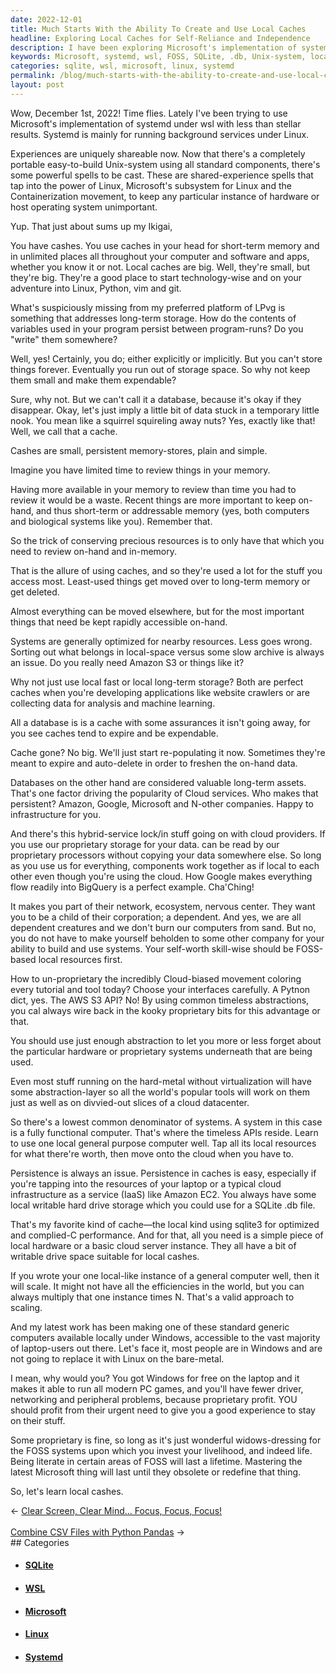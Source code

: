```yaml
---
date: 2022-12-01
title: Much Starts With the Ability To Create and Use Local Caches
headline: Exploring Local Caches for Self-Reliance and Independence
description: I have been exploring Microsoft's implementation of systemd under wsl and have had mixed results. To ensure self worth and independence, I suggest investing in free and open source software (FOSS) and using caches, such as a SQLite .db file, to ensure persistence. I have been exploring the use of local caches for short-term memory and for storing variables used in programs, and share my experiences to help others.
keywords: Microsoft, systemd, wsl, FOSS, SQLite, .db, Unix-system, local caches, short-term memory, variables, programs, December 1st, 2022, background services, Linux, abstraction, hardware, proprietary systems, cloud, persistence, caches
categories: sqlite, wsl, microsoft, linux, systemd
permalink: /blog/much-starts-with-the-ability-to-create-and-use-local-caches/
layout: post
---
```



Wow, December 1st, 2022! Time flies. Lately I've been trying to use Microsoft's
implementation of systemd under wsl with less than stellar results. Systemd is
mainly for running background services under Linux.

Experiences are uniquely shareable now. Now that there's a completely portable
easy-to-build Unix-system using all standard components, there's some powerful
spells to be cast. These are shared-experience spells that tap into the power
of Linux, Microsoft's subsystem for Linux and the Containerization movement, to
keep any particular instance of hardware or host operating system unimportant.

Yup. That just about sums up my Ikigai,

You have cashes. You use caches in your head for short-term memory and in
unlimited places all throughout your computer and software and apps, whether
you know it or not. Local caches are big. Well, they're small, but they're big.
They're a good place to start technology-wise and on your adventure into Linux,
Python, vim and git.

What's suspiciously missing from my preferred platform of LPvg is something
that addresses long-term storage. How do the contents of variables used in your
program persist between program-runs? Do you "write" them somewhere?

Well, yes! Certainly, you do; either explicitly or implicitly. But you can't
store things forever. Eventually you run out of storage space. So why not keep
them small and make them expendable?

Sure, why not. But we can't call it a database, because it's okay if they
disappear. Okay, let's just imply a little bit of data stuck in a temporary
little nook. You mean like a squirrel squireling away nuts? Yes, exactly like
that! Well, we call that a cache.

Cashes are small, persistent memory-stores, plain and simple.

Imagine you have limited time to review things in your memory.

Having more available in your memory to review than time you had to review it
would be a waste. Recent things are more important to keep on-hand, and thus
short-term or addressable memory (yes, both computers and biological systems
like you). Remember that.

So the trick of conserving precious resources is to only have that which you
need to review on-hand and in-memory.

That is the allure of using caches, and so they're used a lot for the stuff you
access most. Least-used things get moved over to long-term memory or get
deleted.

Almost everything can be moved elsewhere, but for the most important things
that need be kept rapidly accessible on-hand.

Systems are generally optimized for nearby resources. Less goes wrong. Sorting
out what belongs in local-space versus some slow archive is always an issue. Do
you really need Amazon S3 or things like it?

Why not just use local fast or local long-term storage? Both are perfect caches
when you're developing applications like website crawlers or are collecting
data for analysis and machine learning.

All a database is is a cache with some assurances it isn't going away, for you
see caches tend to expire and be expendable.

Cache gone? No big. We'll just start re-populating it now. Sometimes they're
meant to expire and auto-delete in order to freshen the on-hand data.

Databases on the other hand are considered valuable long-term assets. That's
one factor driving the popularity of Cloud services. Who makes that persistent?
Amazon, Google, Microsoft and N-other companies. Happy to infrastructure for
you.

And there's this hybrid-service lock/in stuff going on with cloud providers. If
you use our proprietary storage for your data. can be read by our proprietary
processors without copying your data somewhere else. So long as you use us for
everything, components work together as if local to each other even though
you're using the cloud. How Google makes everything flow readily into BigQuery
is a perfect example. Cha'Ching!

It makes you part of their network, ecosystem, nervous center. They want you to
be a child of their corporation; a dependent. And yes, we are all dependent
creatures and we don't burn our computers from sand. But no, you do not have to
make yourself beholden to some other company for your ability to build and use
systems. Your self-worth skill-wise should be FOSS-based local resources first.

How to un-proprietary the incredibly Cloud-biased movement coloring every
tutorial and tool today? Choose your interfaces carefully. A Pytnon dict, yes.
The AWS S3 API? No! By using common timeless abstractions, you cal always wire
back in the kooky proprietary bits for this advantage or that.

You should use just enough abstraction to let you more or less forget about the
particular hardware or proprietary systems underneath that are being used.

Even most stuff running on the hard-metal without virtualization will have some
abstraction-layer so all the world's popular tools will work on them  just as
well as on divvied-out slices of a cloud datacenter.

So there's a lowest common denominator of systems. A system in this case is a
fully functional computer. That's where the timeless APIs reside. Learn to use
one local general purpose computer well. Tap all its local resources for what
there're worth, then move onto the cloud when you have to.

Persistence is always an issue. Persistence in caches is easy, especially if
you're tapping into the resources of your laptop or a typical cloud
infrastructure as a service (IaaS) like Amazon EC2. You always have some local
writable hard drive storage which you could use for a SQLite .db file.

That's my favorite kind of cache—the local kind using sqlite3 for optimized and
complied-C performance. And for that, all you need is a simple piece of local
hardware or a basic cloud server instance. They all have a bit of writable
drive space suitable for local cashes.

If you wrote your one local-like instance of a general computer well, then it
will scale. It might not have all the efficiencies in the world, but you can
always multiply that one instance times N. That's a valid approach to scaling.

And my latest work has been making one of these standard generic computers
available locally under Windows, accessible to the vast majority of
laptop-users out there. Let's face it, most people are in Windows and are not
going to replace it with Linux on the bare-metal.

I mean, why would you? You got Windows for free on the laptop and it makes it
able to run all modern PC games, and you'll have fewer driver, networking and
peripheral problems, because proprietary profit. YOU should profit from their
urgent need to give you a good experience to stay on their stuff.

Some proprietary is fine, so long as it's just wonderful widows-dressing for
the FOSS systems upon which you invest your livelihood, and indeed life. Being
literate in certain areas of FOSS will last a lifetime. Mastering the latest
Microsoft thing will last until they obsolete or redefine that thing.

So, let's learn local cashes.


<div class="arrow-links"><div class="post-nav-prev"><span class="arrow">&larr;&nbsp;</span><a href="/blog/clear-screen-clear-mind-focus-focus-focus/">Clear Screen, Clear Mind... Focus, Focus, Focus!</a></div> &nbsp; <div class="post-nav-next"><a href="/blog/combine-csv-files-with-python-pandas/">Combine CSV Files with Python Pandas</a><span class="arrow">&nbsp;&rarr;</span></div></div>
## Categories

<ul>
<li><h4><a href='/sqlite/'>SQLite</a></h4></li>
<li><h4><a href='/wsl/'>WSL</a></h4></li>
<li><h4><a href='/microsoft/'>Microsoft</a></h4></li>
<li><h4><a href='/linux/'>Linux</a></h4></li>
<li><h4><a href='/systemd/'>Systemd</a></h4></li></ul>